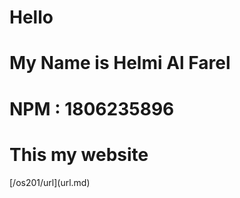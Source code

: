 <html>
<head>
</head>
<body>
  <h1>Hello</h1>
  <h1>My Name is Helmi Al Farel </h1>
  <h1>NPM : 1806235896 </h1>
  <h1>This my website </h1>
  [/os201/url](url.md)
</body>
</html>
